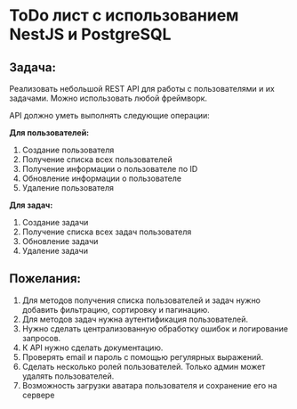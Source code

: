# ToDo лист с использованием NestJS и PostgreSQL

## Задача:

Реализовать небольшой REST API для работы с пользователями и их задачами. Можно использовать любой фреймворк.

API должно уметь выполнять следующие операции:

**Для пользователей:**
1. Создание пользователя
2. Получение списка всех пользователей
3. Получение информации о пользователе по ID
4. Обновление информации о пользователе
5. Удаление пользователя

**Для задач:**
1. Создание задачи
2. Получение списка всех задач пользователя
3. Обновление задачи
4. Удаление задачи

## Пожелания:
1. Для методов получения списка пользователей и задач нужно добавить фильтрацию, сортировку и пагинацию.
2. Для методов задач нужна аутентификация пользователей.
3. Нужно сделать централизованную обработку ошибок и логирование запросов.
4. К API нужно сделать документацию.
5. Проверять email и пароль с помощью регулярных выражений.
6. Сделать несколько ролей пользователей. Только админ может удалять пользователей.
7. Возможность загрузки аватара пользователя и сохранение его на сервере